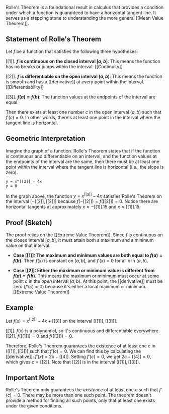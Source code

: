 
Rolle's Theorem is a foundational result in calculus that provides a condition under which a function is guaranteed to have a horizontal tangent line.  It serves as a stepping stone to understanding the more general [[Mean Value Theorem]].

## Statement of Rolle's Theorem

Let $f$ be a function that satisfies the following three hypotheses:

[[1]]. **$f$ is continuous on the closed interval $[a, b]$**:  This means the function has no breaks or jumps within the interval.  [[Continuity]]

[[2]]. **$f$ is differentiable on the open interval $(a, b)$**: This means the function is smooth and has a [[derivative]] at every point within the interval.  [[Differentiability]]

[[3]]. **$f(a) = f(b)$**: The function values at the endpoints of the interval are equal.

Then there exists at least one number $c$ in the open interval $(a, b)$ such that $f'(c) = 0$.  In other words, there's at least one point in the interval where the tangent line is horizontal.


## Geometric Interpretation

Imagine the graph of a function. Rolle's Theorem states that if the function is continuous and differentiable on an interval, and the function values at the endpoints of the interval are the same, then there must be at least one point within the interval where the tangent line is horizontal (i.e., the slope is zero).

```desmos-graph
y = x^[[3]] - 4x
y = 0
```

In the graph above, the function $y = x^[[3]] - 4x$ satisfies Rolle's Theorem on the interval $[-[[2]], [[2]]]$ because $f(-[[2]]) = f([[2]]) = 0$.  Notice there are horizontal tangents at approximately $x \approx -[[1]].15$ and $x \approx [[1]].15$.


## Proof (Sketch)

The proof relies on the [[Extreme Value Theorem]]. Since $f$ is continuous on the closed interval $[a, b]$, it must attain both a maximum and a minimum value on that interval.

* **Case [[1]]:  The maximum and minimum values are both equal to $f(a) = f(b)$.**  Then $f(x)$ is constant on $[a, b]$, and $f'(x) = 0$ for all $x$ in $(a, b)$.

* **Case [[2]]: Either the maximum or minimum value is different from $f(a) = f(b)$.** This means the maximum or minimum must occur at some point $c$ in the *open* interval $(a, b)$.  At this point, the [[derivative]] must be zero ($f'(c) = 0$) because it's either a local maximum or minimum.  [[Extreme Value Theorem]]


## Example

Let $f(x) = x^[[2]] - 4x + [[3]]$ on the interval $[[[1]], [[3]]]$.

[[1]]. $f(x)$ is a polynomial, so it's continuous and differentiable everywhere.
[[2]]. $f([[1]]) = 0$ and $f([[3]]) = 0$.

Therefore, Rolle's Theorem guarantees the existence of at least one $c$ in $([[1]], [[3]])$ such that $f'(c) = 0$.  We can find this by calculating the [[derivative]]: $f'(x) = 2x - [[4]]$. Setting $f'(c) = 0$, we get $2c - [[4]] = 0$, which gives $c = [[2]]$.  Note that $[[2]]$ is in the interval $([[1]], [[3]])$.


##  Important Note

Rolle's Theorem only guarantees the *existence* of at least one $c$ such that $f'(c) = 0$.  There may be more than one such point.  The theorem doesn't provide a method for finding all such points, only that at least one exists under the given conditions.
